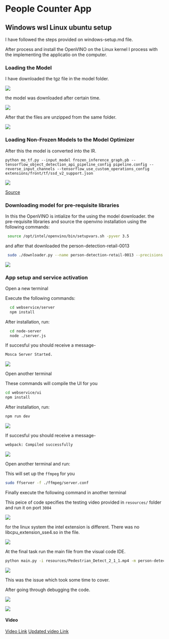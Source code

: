 # People Counter App

## Windows wsl Linux ubuntu setup

I have followed the steps provided on windows-setup.md file. 

After process and install the OpenVINO on the Linux kernel I process with the implementing the applicatio on the computer.  

### Loading the Model

I have downloaded the tgz file in the model folder.

![](images/Openvino-001.jpg)

the model was downloaded after certain time.

![](images/Openvino-002.jpg)

After that the files are unzipped from the same folder. 

![](images/Openvino-003.jpg)

### Loading Non-Frozen Models to the Model Optimizer

After this the model is converted into the IR. 

```
python mo_tf.py --input_model frozen_inference_graph.pb --tensorflow_object_detection_api_pipeline_config pipeline.config --reverse_input_channels --tensorflow_use_custom_operations_config extensions/front/tf/ssd_v2_support.json
```
![](images/Openvino-004.jpg)

[Source](https://docs.openvinotoolkit.org/latest/_docs_MO_DG_prepare_model_convert_model_Convert_Model_From_TensorFlow.html)

### Downloading model for pre-requisite libraries

In this the OpenVINO is intialize for the using the model downloader. the pre-requisite libraries and source the openvino installation using the following commands:

```sh
 source /opt/intel/openvino/bin/setupvars.sh -pyver 3.5
```
and after that downloaded the person-detection-retail-0013 

```sh
 sudo ./downloader.py --name person-detection-retail-0013 --precisions FP16 -o <File-Location>
```

![](images/Openvino-005.jpg)

### App setup and service activation

Open a new terminal

Execute the following commands:

```sh
  cd webservice/server
  npm install
```
After installation, run:

```sh
  cd node-server
  node ./server.js
```

If succesful you should receive a message-

```sh
Mosca Server Started.
```
![](images/Openvino-006.jpg)

Open another terminal

These commands will compile the UI for you

```sh
cd webservice/ui
npm install
```

After installation, run:

```sh
npm run dev
```
![](images/Openvino-007.jpg)

If succesful you should receive a message-

```sh
webpack: Compiled successfully
```
![](images/Openvino-008.jpg)

Open another terminal and run:

This will set up the `ffmpeg` for you

```sh
sudo ffserver -f ./ffmpeg/server.conf
```

Finally execute the following command in another terminal

This peice of code specifies the testing video provided in `resources/` folder and run it on port `3004`

![](images/Openvino-009.jpg)

for the linux system the intel extension is different. There was no libcpu_extension_sse4.so in the file. 

![](images/Openvino-010.jpg)

At the final task run the main file from the visual code IDE. 

```sh
python main.py -i resources/Pedestrian_Detect_2_1_1.mp4 -m person-detection-retail-0013/FP32/person-detection-retail-0013.xml -l /opt/intel/openvino/deployment_tools/inference_engine/lib/intel64/libcpu_extension_sse4.so -d CPU -pt 0.6 | ffmpeg -v warning -f rawvideo -pixel_format bgr24 -video_size 768x432 -framerate 24 -i - http://0.0.0.0:3004/fac.ffm
```

![](images/Openvino-011.jpg)

This was the issue which took some time to cover.

After going through debugging the code.

![](images/Openvino-012.jpg)

![](images/Openvino-013.jpg)

#### Video 

[Video Link](https://youtu.be/L8jQufS6jZY)
[Updated video Link](https://youtu.be/1PGDqxg2Oh8)
